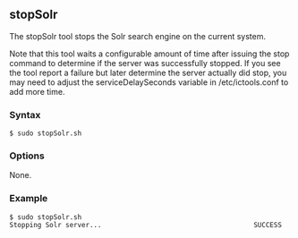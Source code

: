 ## stopSolr

The stopSolr tool stops the Solr search engine on the current system.

Note that this tool waits a configurable amount of time after issuing the stop command to determine if the server was 
successfully stopped. If you see the tool report a failure but later determine the server actually did stop, you may need to
adjust the serviceDelaySeconds variable in /etc/ictools.conf to add more time.

### Syntax

```
$ sudo stopSolr.sh
```

### Options

None.

### Example

```
$ sudo stopSolr.sh
Stopping Solr server...                                      SUCCESS
```